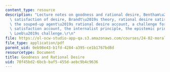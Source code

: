```yaml
---
content_type: resource
description: "Lecture notes on goodness and rational desire, Bentham\u2019s hedonism,\
  \ satisfaction of desire, Brandt\u2019s theory, rational desire satisfaction account,\
  \ the souped-up agent\u2019s rational desire account, a challenge for any desire\
  \ satisfaction account, the internalist principle, the epistemic principle, and\
  \ Loeb\u2019s challenge.\r\n"
file: https://ol-ocw-studio-app-qa.s3.amazonaws.com/courses/24-02-moral-problems-and-the-good-life-fall-2008/70f45bd26bcbbaf5455daebc9b4c9636_lec_03.pdf
file_type: application/pdf
parent_uid: 0eb98e43-b1fd-4284-a395-ce1b1767bd8d
resourcetype: Document
title: Goodness and Rational Desire
uid: 70f45bd2-6bcb-baf5-455d-aebc9b4c9636
---
```

